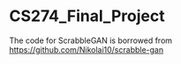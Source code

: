 # CS274_Final_Project

The code for ScrabbleGAN is borrowed from https://github.com/Nikolai10/scrabble-gan

